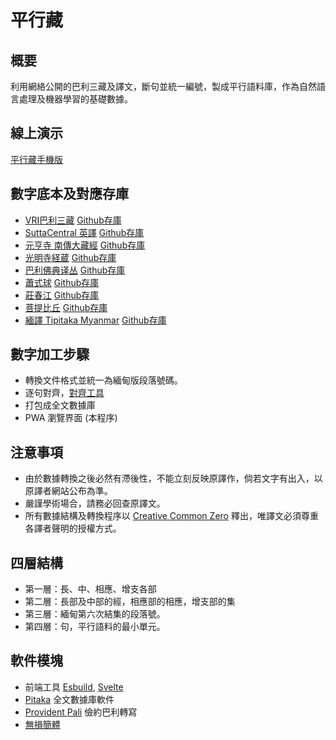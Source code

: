 # 平行藏

## 概要
利用網絡公開的巴利三藏及譯文，斷句並統一編號，製成平行語料庫，作為自然語言處理及機器學習的基礎數據。

## 線上演示
[平行藏手機版](https://nissaya.cn/sz/)

## 數字底本及對應存庫
- [VRI巴利三藏](https://tipitaka.org/)  [Github存庫](https://github.com/accelon/cs)
- [SuttaCentral 英譯](https://suttacentral.net)  [Github存庫](https://github.com/accelon/sc)
- [元亨寺 南傳大藏經](https://www.cbeta.org) [Github存庫](https://github.com/accelon/cb-n)
- [光明寺経蔵](https://komyojikyozo.web.fc2.com/) [Github存庫](https://github.com/accelon/kmj)
- [巴利佛典译丛](https://github.com/sutra-mobi/nikaya/tree/master/hzfxy) [Github存庫](https://github.com/accelon/sutra-mobi)
- [蕭式球](http://www.earlybuddhism.org.hk/?wp=3.1) [Github存庫](https://github.com/accelon/xsq)
- [莊春江](https://agama.buddhason.org/) [Github存庫](https://github.com/accelon/ccc)
- [菩提比丘](https://wisdomexperience.org/) [Github存庫](https://github.com/accelon/bb)
- [緬譯 Tipitaka Myanmar](https://play.google.com/store/apps/details?id=mm.pndaza.tipitakamyanmar) [Github存庫](https://github.com/accelon/cs-mm)

## 數字加工步驟
- 轉換文件格式並統一為緬甸版段落號碼。
- 逐句對齊，[對齊工具](https://accelon.github.io/aligner)
- 打包成全文數據庫
- PWA 瀏覽界面 (本程序)

## 注意事項
- 由於數據轉換之後必然有滯後性，不能立刻反映原譯作，倘若文字有出入，以原譯者網站公布為準。
- 嚴謹學術場合，請務必回查原譯文。
- 所有數據結構及轉換程序以 [Creative Common Zero](https://creativecommons.org/publicdomain/zero/1.0/deed.zh) 釋出，唯譯文必須尊重各譯者聲明的授權方式。

## 四層結構
- 第一層：長、中、相應、增支各部
- 第二層：長部及中部的經，相應部的相應，增支部的集
- 第三層：緬甸第六次結集的段落號。
- 第四層：句，平行語料的最小單元。

## 軟件模塊
- 前端工具 [Esbuild](https://esbuild.github.io/), [Svelte](https://svelte.dev)
- [Pitaka](https://github.com/accelon/pitaka) 全文數據庫軟件
- [Provident Pali](https://github.com/dhamma/provident-pali) 儉約巴利轉寫
- [無損簡體](https://github.com/accelon/lossless-simplified-chinese)